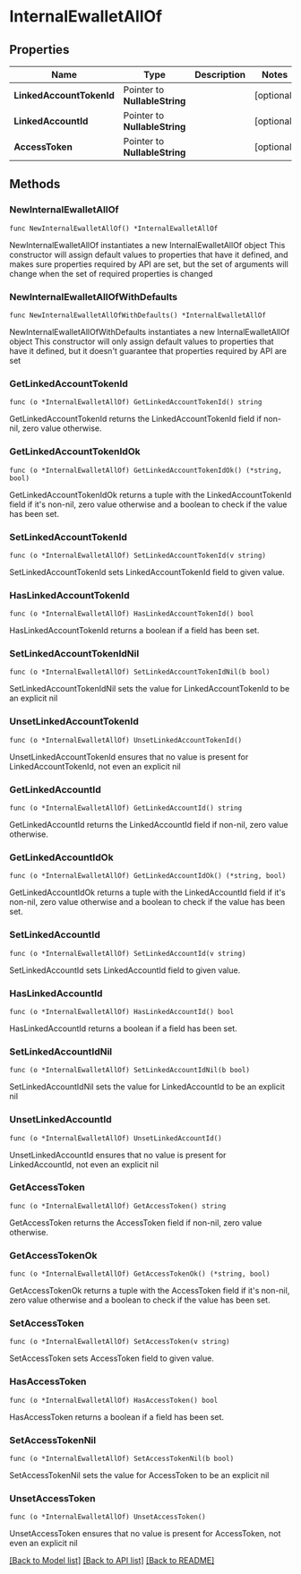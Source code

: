 # InternalEwalletAllOf

## Properties

Name | Type | Description | Notes
------------ | ------------- | ------------- | -------------
**LinkedAccountTokenId** | Pointer to **NullableString** |  | [optional] 
**LinkedAccountId** | Pointer to **NullableString** |  | [optional] 
**AccessToken** | Pointer to **NullableString** |  | [optional] 

## Methods

### NewInternalEwalletAllOf

`func NewInternalEwalletAllOf() *InternalEwalletAllOf`

NewInternalEwalletAllOf instantiates a new InternalEwalletAllOf object
This constructor will assign default values to properties that have it defined,
and makes sure properties required by API are set, but the set of arguments
will change when the set of required properties is changed

### NewInternalEwalletAllOfWithDefaults

`func NewInternalEwalletAllOfWithDefaults() *InternalEwalletAllOf`

NewInternalEwalletAllOfWithDefaults instantiates a new InternalEwalletAllOf object
This constructor will only assign default values to properties that have it defined,
but it doesn't guarantee that properties required by API are set

### GetLinkedAccountTokenId

`func (o *InternalEwalletAllOf) GetLinkedAccountTokenId() string`

GetLinkedAccountTokenId returns the LinkedAccountTokenId field if non-nil, zero value otherwise.

### GetLinkedAccountTokenIdOk

`func (o *InternalEwalletAllOf) GetLinkedAccountTokenIdOk() (*string, bool)`

GetLinkedAccountTokenIdOk returns a tuple with the LinkedAccountTokenId field if it's non-nil, zero value otherwise
and a boolean to check if the value has been set.

### SetLinkedAccountTokenId

`func (o *InternalEwalletAllOf) SetLinkedAccountTokenId(v string)`

SetLinkedAccountTokenId sets LinkedAccountTokenId field to given value.

### HasLinkedAccountTokenId

`func (o *InternalEwalletAllOf) HasLinkedAccountTokenId() bool`

HasLinkedAccountTokenId returns a boolean if a field has been set.

### SetLinkedAccountTokenIdNil

`func (o *InternalEwalletAllOf) SetLinkedAccountTokenIdNil(b bool)`

 SetLinkedAccountTokenIdNil sets the value for LinkedAccountTokenId to be an explicit nil

### UnsetLinkedAccountTokenId
`func (o *InternalEwalletAllOf) UnsetLinkedAccountTokenId()`

UnsetLinkedAccountTokenId ensures that no value is present for LinkedAccountTokenId, not even an explicit nil
### GetLinkedAccountId

`func (o *InternalEwalletAllOf) GetLinkedAccountId() string`

GetLinkedAccountId returns the LinkedAccountId field if non-nil, zero value otherwise.

### GetLinkedAccountIdOk

`func (o *InternalEwalletAllOf) GetLinkedAccountIdOk() (*string, bool)`

GetLinkedAccountIdOk returns a tuple with the LinkedAccountId field if it's non-nil, zero value otherwise
and a boolean to check if the value has been set.

### SetLinkedAccountId

`func (o *InternalEwalletAllOf) SetLinkedAccountId(v string)`

SetLinkedAccountId sets LinkedAccountId field to given value.

### HasLinkedAccountId

`func (o *InternalEwalletAllOf) HasLinkedAccountId() bool`

HasLinkedAccountId returns a boolean if a field has been set.

### SetLinkedAccountIdNil

`func (o *InternalEwalletAllOf) SetLinkedAccountIdNil(b bool)`

 SetLinkedAccountIdNil sets the value for LinkedAccountId to be an explicit nil

### UnsetLinkedAccountId
`func (o *InternalEwalletAllOf) UnsetLinkedAccountId()`

UnsetLinkedAccountId ensures that no value is present for LinkedAccountId, not even an explicit nil
### GetAccessToken

`func (o *InternalEwalletAllOf) GetAccessToken() string`

GetAccessToken returns the AccessToken field if non-nil, zero value otherwise.

### GetAccessTokenOk

`func (o *InternalEwalletAllOf) GetAccessTokenOk() (*string, bool)`

GetAccessTokenOk returns a tuple with the AccessToken field if it's non-nil, zero value otherwise
and a boolean to check if the value has been set.

### SetAccessToken

`func (o *InternalEwalletAllOf) SetAccessToken(v string)`

SetAccessToken sets AccessToken field to given value.

### HasAccessToken

`func (o *InternalEwalletAllOf) HasAccessToken() bool`

HasAccessToken returns a boolean if a field has been set.

### SetAccessTokenNil

`func (o *InternalEwalletAllOf) SetAccessTokenNil(b bool)`

 SetAccessTokenNil sets the value for AccessToken to be an explicit nil

### UnsetAccessToken
`func (o *InternalEwalletAllOf) UnsetAccessToken()`

UnsetAccessToken ensures that no value is present for AccessToken, not even an explicit nil

[[Back to Model list]](../README.md#documentation-for-models) [[Back to API list]](../README.md#documentation-for-api-endpoints) [[Back to README]](../README.md)


